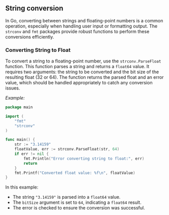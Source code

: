 ## String conversion

In Go, converting between strings and floating-point numbers is a common operation, especially when handling user input or formatting output. The `strconv` and `fmt` packages provide robust functions to perform these conversions efficiently.

### Converting String to Float

To convert a string to a floating-point number, use the `strconv.ParseFloat` function. This function parses a string and returns a `float64` value. It requires two arguments: the string to be converted and the bit size of the resulting float (32 or 64). The function returns the parsed float and an error value, which should be handled appropriately to catch any conversion issues.

_Example:_

```go
package main

import (
    "fmt"
    "strconv"
)

func main() {
    str := "3.14159"
    floatValue, err := strconv.ParseFloat(str, 64)
    if err != nil {
        fmt.Println("Error converting string to float:", err)
        return
    }
    fmt.Printf("Converted float value: %f\n", floatValue)
}
```

In this example:

- The string `"3.14159"` is parsed into a `float64` value.
- The `bitSize` argument is set to `64`, indicating a `float64` result.
- The error is checked to ensure the conversion was successful.
